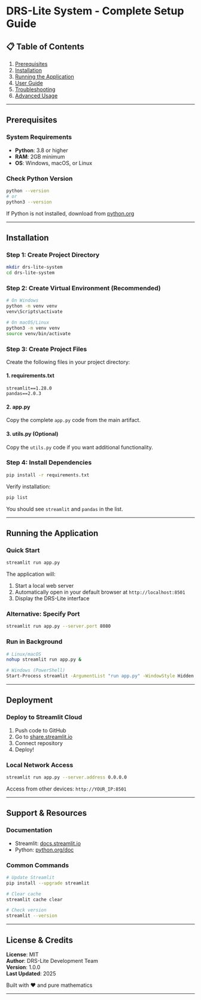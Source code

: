 # DRS-Lite System - Complete Setup Guide

## 📋 Table of Contents
1. [Prerequisites](#prerequisites)
2. [Installation](#installation)
3. [Running the Application](#running-the-application)
4. [User Guide](#user-guide)
5. [Troubleshooting](#troubleshooting)
6. [Advanced Usage](#advanced-usage)

---

## Prerequisites

### System Requirements
- **Python**: 3.8 or higher
- **RAM**: 2GB minimum
- **OS**: Windows, macOS, or Linux

### Check Python Version
```bash
python --version
# or
python3 --version
```

If Python is not installed, download from [python.org](https://www.python.org/downloads/)

---

## Installation

### Step 1: Create Project Directory
```bash
mkdir drs-lite-system
cd drs-lite-system
```

### Step 2: Create Virtual Environment (Recommended)
```bash
# On Windows
python -m venv venv
venv\Scripts\activate

# On macOS/Linux
python3 -m venv venv
source venv/bin/activate
```

### Step 3: Create Project Files

Create the following files in your project directory:

#### 1. requirements.txt
```
streamlit==1.28.0
pandas==2.0.3
```

#### 2. app.py
Copy the complete `app.py` code from the main artifact.

#### 3. utils.py (Optional)
Copy the `utils.py` code if you want additional functionality.

### Step 4: Install Dependencies
```bash
pip install -r requirements.txt
```

Verify installation:
```bash
pip list
```

You should see `streamlit` and `pandas` in the list.

---

## Running the Application

### Quick Start
```bash
streamlit run app.py
```

The application will:
1. Start a local web server
2. Automatically open in your default browser at `http://localhost:8501`
3. Display the DRS-Lite interface

### Alternative: Specify Port
```bash
streamlit run app.py --server.port 8080
```

### Run in Background
```bash
# Linux/macOS
nohup streamlit run app.py &

# Windows (PowerShell)
Start-Process streamlit -ArgumentList "run app.py" -WindowStyle Hidden
```

---

## Deployment

### Deploy to Streamlit Cloud
1. Push code to GitHub
2. Go to [share.streamlit.io](https://share.streamlit.io)
3. Connect repository
4. Deploy!

### Local Network Access
```bash
streamlit run app.py --server.address 0.0.0.0
```

Access from other devices: `http://YOUR_IP:8501`

---

## Support & Resources

### Documentation
- Streamlit: [docs.streamlit.io](https://docs.streamlit.io)
- Python: [python.org/doc](https://www.python.org/doc/)

### Common Commands
```bash
# Update Streamlit
pip install --upgrade streamlit

# Clear cache
streamlit cache clear

# Check version
streamlit --version
```

---

## License & Credits

**License**: MIT  
**Author**: DRS-Lite Development Team  
**Version**: 1.0.0  
**Last Updated**: 2025

Built with ❤️ and pure mathematics

---
